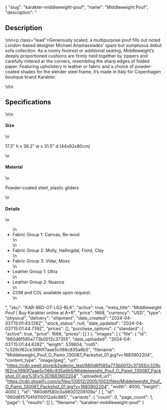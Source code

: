 {
  "slug": "karakter-middleweight-pouf",
  "name": "Middleweight Pouf",
  "description": "<h2>Description</h2>\n<!-- split -->\n<p class=\"lead\">Generously scaled, a multipurpose pouf fills out noted London-based designer Michael Anastassiades’ spare but sumptuous debut sofa collection. As a roomy footrest or additional seating, Middleweight’s deeply proportioned cushions are firmly held together by zippers and carefully mitered ar the corners, resembling the sharp edges of folded paper. Featuring upholstery in leather or fabric and a choice of powder-coated shades for the slender steel frame, it’s made in Italy for Copenhagen boutique brand Karakter.</p>\n<!-- split -->\n<h2>Specifications</h2>\n<!-- split -->\n<h4>Size</h4>\n<p>17.3\" h x 36.2\" w x 31.5\" d (44x92x80cm)</p>\n<h4>Material</h4>\n<p>Powder-coated steel, plastic gliders</p>\n<h4>Details</h4>\n<ul>\n<li>Fabric Group 1: Canvas, Re-wool<br>\n</li>\n<li>Fabric Group 2: Molly, Hallingdal, Fiord, Clay</li>\n<li>Fabric Group 3: Vidar, Moss</li>\n<li>Leather Group 1: Ultra</li>\n<li>Leather Group 2: Nuance</li>\n<li>COM and COL available upon request.</li>\n</ul>",
  "sku": "KAR-MID-OT-LG2-BLK",
  "active": true,
  "meta_title": "Middleweight Pouf | Buy Karakter online at A+R",
  "price": 1668,
  "currency": "USD",
  "type": "physical",
  "delivery": "shipment",
  "date_created": "2024-04-03T15:01:43.128Z",
  "stock_status": null,
  "date_updated": "2024-04-03T15:01:44.739Z",
  "prices": [],
  "purchase_options": {
    "standard": {
      "active": true,
      "price": 1668,
      "prices": []
    }
  },
  "images": [
    {
      "file": {
        "id": "660d6f585a773b0012c37355",
        "date_uploaded": "2024-04-03T15:01:44.628Z",
        "length": 539604,
        "md5": "c329cf62ce3990f7aae5c066c835a6b5",
        "filename": "Middelweight_Pouf_O_Pamir_130087_Packshot_01.jpg?v=1683902204",
        "content_type": "image/jpeg",
        "url": "https://cdn.swell.store/b2sdemo_test/660d6f585a773b0012c37355/c329cf62ce3990f7aae5c066c835a6b5/Middelweight_Pouf_O_Pamir_130087_Packshot_01.jpg%3Fv%3D1683902204",
        "uploaded_url": "https://cdn.shopify.com/s/files/1/0012/2005/1002/files/Middelweight_Pouf_O_Pamir_130087_Packshot_01.jpg?v=1683902204",
        "width": 4000,
        "height": 4000
      },
      "id": "660d6f580c0a98001209109a"
    }
  ],
  "id": "660d6f5704fd110012a4c885",
  "variants": {
    "count": 0,
    "page_count": 1,
    "page": 1,
    "results": []
  },
  "filename": "karakter-middleweight-pouf"
}